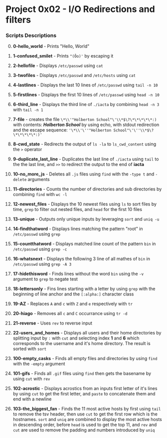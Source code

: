# Project 0x02 - I/O Redirections and filters

### Scripts Descriptions


0. **0-hello_world** - Prints "Hello, World"

1. **1-confused_smilet** - Prints `"(Ôo)'` by escaping it

2. **2-hellofile** - Displays `/etc/passwd` using `cat`

3. **3-twofiles** - Displays `/etc/passwd` and `/etc/hosts` using `cat`

4. **4-lastlines** - Displays the last 10 lines of `/etc/passwd` using `tail -n 10`

5. **5-firstlines** - Displays the first 10 lines of `/etc/passwd` using `head -n 10`

6. **6-third_line** - Displays the third line of `./iacta` by combining `head -n 3` with `tail -n 1`

7. **7-file** -  creates the file `\*\\'"Holberton School"\'\\*$\?\*\*\*\*\*:)` with contents: ***Holberton School*** by using echo, with stdout redirection and the escape sequence: `'\*\\'\''"Holberton School"\'\''\\*$\?\*\*\*\*\*:)'`

8. **8-cwd_state** - Redirects the output of `ls -la` to `ls_cwd_content` using the `>` operator

9. **9-duplicate_last_line** - Duplicates the last line of `./iacta` using `tail` to the the last line, and `>>` to redirect the output to the end of **iacta**

10. **10-no_more_js** - Deletes all `.js` files using `find` with the `-type t` and `-delete` arguments

11. **11-directories** - Counts the number of directories and sub directories by combining `find` with `wc -l`

12. **12-newest_files** - Displays the 10 newest files using `ls` to sort files by time, `grep` to filter out nested files, and `head` for the first 10 files

13. **13-unique** - Outputs only unique inputs by leveraging `sort` and `uniq -u`

14. **14-findthatword** - Displays lines matching the pattern "root" in `/etc/passwd` using `grep`

15. **15-countthatword** - Displays matched line count of the pattern `bin` in `/etc/passwd` using `grep -c`

16. **16-whatsnext** - Displays the following 3 line of all mathes of `bin` in `/etc/passwd` using `grep -A 3`

17. **17-hidethisword** - Finds lines without the word `bin` using the `-v` argument to `grep` to negate test

18. **18-lettersonly** - Fins lines starting with a letter by using `grep` with the beginning of line anchor and the `[:alpha:]` character class

19. **19-AZ** - Replaces `A` and `c` with `Z` and `e` respectively with `tr`

20. **20-hiago** - Removes all `c` and `C` occurrance using `tr -d`

21. **21-reverse** - Uses `rev` to reverse input

22. **22-users_and_homes** - Displays all users and their home directories by splitting input by `:` with `cut` and selecting index **1** and **6** which corresponds to the username and it's home directory. The result is sorted with `sort`

23. **100-empty_casks** - Finds all empty files and directories by using `find` with the `-empty` argument

24. **101-gifs** - Finds all `.gif` files using `find` then gets the basename by using `cut` with `rev`

25. **102-acrostic** - Displays acrostics from an inputs first letter of it's lines by using `cut` to get the first letter, and `paste` to concatenate them and end with a newline

26. **103-the_biggest_fan** - Finds the 11 most active hosts by first using `tail` to remove the tsv header, then use `cut` to get the first row which is the hostnames. `sort` and `uniq` are combined to display the most active hosts in descending order, before `head` is used to get the top 11, and `rev` and `cut` are used to remove the padding and numbers introduced by `uniq`

















